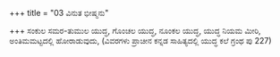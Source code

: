 +++
title = "03 ವಿನುತ ಭೀಷ್ಮನು"

+++
ಸಂಕುಲ ಸಮರ-ತುಮುಲ ಯುದ್ಧ, ಗೊಂಚಲ ಯುದ್ಧ, ನೂಂಕಲ ಯುದ್ಧ, ಯುದ್ಧ ನಿಯಮ ಮೀರಿ, ಅಂತಿಮಮಟ್ಟದಲ್ಲಿ ಹೋರಾಡುವುದು, (ವಿವರಗಳು ಪ್ರಾಚೀನ ಕನ್ನಡ ಸಾಹಿತ್ಯದಲ್ಲಿ ಯುದ್ಧ ಕಲೆ ಗ್ರಂಥ ಪು 227)